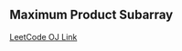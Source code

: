 Maximum Product Subarray
---
[LeetCode OJ Link](https://leetcode.com/problems/maximum-product-subarray/)